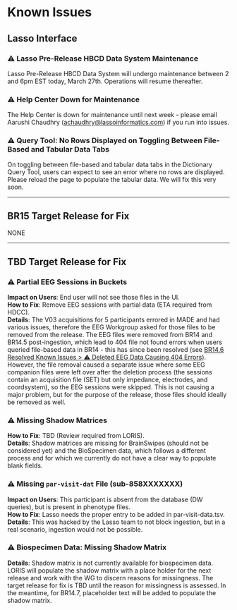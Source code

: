 # Known Issues

## Lasso Interface
### ⚠️ Lasso Pre-Release HBCD Data System Maintenance
Lasso Pre-Release HBCD Data System will undergo maintenance between 2 and 6pm EST today, March 27th. Operations will resume thereafter.

### ⚠️ Help Center Down for Maintenance
The Help Center is down for maintenance until next week - please email Aarushi Chaudhry (achaudhry@lassoinformatics.com) if you run into issues.

### ⚠️ Query Tool: No Rows Displayed on Toggling Between File-Based and Tabular Data Tabs
On toggling between file-based and tabular data tabs in the Dictionary Query Tool, users can expect to see an error where no rows are displayed. Please reload the page to populate the tabular data. We will fix this very soon.

---------------

## BR15 Target Release for Fix

NONE


-------

## TBD Target Release for Fix
### ⚠️ Partial EEG Sessions in Buckets
**Impact on Users**: End user will not see those files in the UI.  
**How to Fix**: Remove EEG sessions with partial data (ETA required from HDCC).        
**Details**: The V03 acquisitions for 5 participants errored in MADE and had various issues, therefore the EEG Workgroup asked for those files to be removed from the release. The EEG files were removed from BR14 and BR14.5 post-ingestion, which lead to 404 file not found errors when users queried file-based data in BR14 - this has since been resolved (see [BR14.6 Resolved Known Issues > ⚠️ Deleted EEG Data Causing 404 Errors](versions/BR14.6.md/#deleted-eeg-data-causing-404-errors)). However, the file removal caused a separate issue where some EEG companion files were left over after the deletion process (the sessions contain an acquisition file (SET) but only impedance, electrodes, and coordsystem), so the EEG sessions were skipped. This is not causing a major problem, but for the purpose of the release, those files should ideally be removed as well.

### ⚠️ Missing Shadow Matrices
**How to Fix**: TBD (Review required from LORIS).       
**Details**: Shadow matrices are missing for BrainSwipes (should not be considered yet) and the BioSpecimen data, which follows a different process and for which we currently do not have a clear way to populate blank fields.

### ⚠️ Missing `par-visit-dat` File (sub-858XXXXXXX)
**Impact on Users**: This participant is absent from the database (DW queries), but is present in phenotype files.      
**How to Fix**: Lasso needs the proper entry to be added in par-visit-data.tsv.         
**Details**: This was hacked by the Lasso team to not block ingestion, but in a real scenario, ingestion would not be possible.

### ⚠️ Biospecimen Data: Missing Shadow Matrix
**Details**: Shadow matrix is not currently available for biospecimen data. LORIS will populate the shadow matrix with a place holder for the next release and work with the WG to discern reasons for missingness. The target release for fix is TBD until the reason for missingness is assessed. In the meantime, for BR14.7, placeholder text will be added to populate the shadow matrix.






